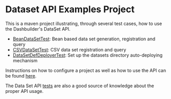 # Dataset API Examples Project 

This is a maven project illustrating, through several test cases, how to use the Dashbuilder's DataSet API.

* [BeanDataSetTest](https://github.com/dashbuilder/dashbuilder-developers/tree/master/dataset-api-examples/src/test/java/org/dashbuilder/dataset/BeanDataSetTest.java): Bean based data set generation, registration and query 
* [CSVDataSetTest](https://github.com/dashbuilder/dashbuilder-developers/tree/master/dataset-api-examples/src/test/java/org/dashbuilder/dataset/CSVDataSetTest.java): CSV data set registration and query
* [DataSetDefDeployerTest](https://github.com/dashbuilder/dashbuilder-developers/tree/master/dataset-api-examples/src/test/java/org/dashbuilder/dataset/DataSetDefDeployerTest.java): Set up the datasets directory auto-deploying mechanism 

Instructions on how to configure a project as well as how to use the API can be found [here](https://github.com/dashbuilder/dashbuilder/tree/master/dashbuilder-backend/dashbuilder-dataset-core).

The Data Set API [tests](https://github.com/dashbuilder/dashbuilder/tree/master/dashbuilder-backend/dashbuilder-dataset-core/src/test/java/org/dashbuilder/dataset) are also a good source of knowledge about the proper API usage.
